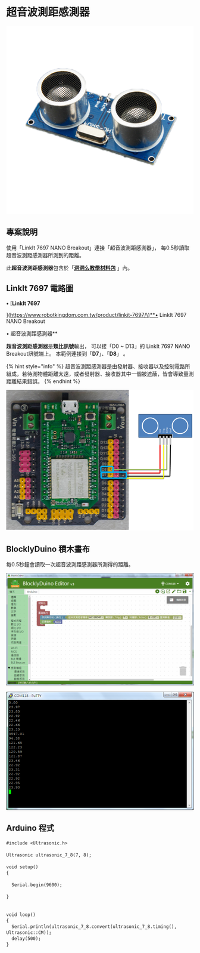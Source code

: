 # 超音波測距感測器

![](../../.gitbook/assets/linkit7697_ultrasonic_00.png)

## 專案說明

使用「LinkIt 7697 NANO Breakout」連接「超音波測距感測器」， 每0.5秒讀取超音波測距感測器所測到的距離。

此**超音波測距感測器**包含於「[**洞洞么教學材料包**](https://www.robotkingdom.com.tw/product/rk-education-kit-001/) 」內。

## LinkIt 7697 電路圖

**•** \[**LinkIt 7697**

\]\([https://www.robotkingdom.com.tw/product/linkit-7697/\)\*\*•](https://www.robotkingdom.com.tw/product/linkit-7697/%29**•) LinkIt 7697 NANO Breakout

• 超音波測距感測器\*\*

**超音波測距感測器**是**類比訊號**輸出， 可以接「D0 ~ D13」的 LinkIt 7697 NANO Breakout訊號端上。 本範例連接到「**D7**」、「**D8**」 。

{% hint style="info" %}
超音波測距感測器是由發射器、接收器以及控制電路所組成，若待測物體距離太遠，或者發射器、接收器其中一個被遮蔽，皆會導致量測距離結果錯誤。
{% endhint %}

![](../../.gitbook/assets/linkit7697_ultrasonic_01.png)

## BlocklyDuino 積木畫布

每0.5秒鐘會讀取一次超音波測距感測器所測得的距離。

![](../../.gitbook/assets/linkit7697_ultrasonic_02.png)

![](../../.gitbook/assets/linkit7697_ultrasonic_03.png)

## Arduino 程式

```text
#include <Ultrasonic.h>

Ultrasonic ultrasonic_7_8(7, 8);

void setup()
{

  Serial.begin(9600);

}


void loop()
{
  Serial.println(ultrasonic_7_8.convert(ultrasonic_7_8.timing(), Ultrasonic::CM));
  delay(500);
}
```

